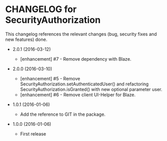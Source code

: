 CHANGELOG for SecurityAuthorization
===================================

This changelog references the relevant changes (bug, security fixes and new features) done.

* 2.0.1 (2016-03-12)

  * [enhancement] #7 - Remove dependency with Blaze.

* 2.0.0 (2016-03-10)

  * [enhancement] #5 - Remove SecurityAuthorization.setAuthenticatedUser() and refactoring SecurityAuthorization.isGranted() with new optional parameter user.
  * [enhancement] #6 - Remove client UI-Helper for Blaze.

* 1.0.1 (2016-01-06)

  * Add the reference to GIT in the package.

* 1.0.0 (2016-01-06)

  * First release
